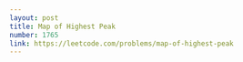 ```yaml
---
layout: post
title: Map of Highest Peak
number: 1765
link: https://leetcode.com/problems/map-of-highest-peak
---
```

